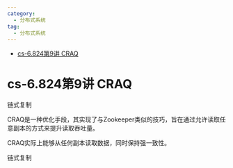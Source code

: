 ```yaml
---
category: 
  - 分布式系统
tag:
  - 分布式系统
---
```


- [cs-6.824第9讲 CRAQ](#cs-6824第9讲-craq)

# cs-6.824第9讲 CRAQ

链式复制

CRAQ是一种优化手段，其实现了与Zookeeper类似的技巧，旨在通过允许读取任意副本的方式来提升读取吞吐量。

CRAQ实际上能够从任何副本读取数据，同时保持强一致性。

链式复制



